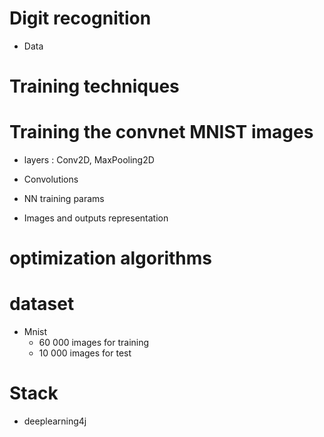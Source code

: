 # Digit recognition 
- Data 

# Training techniques 



# Training the convnet MNIST images 

- layers : Conv2D, MaxPooling2D

- Convolutions


- NN training params 

- Images and outputs representation




# optimization algorithms 





# dataset 
- Mnist
    - 60 000 images for training
    - 10 000 images for test 






# Stack 
- deeplearning4j 